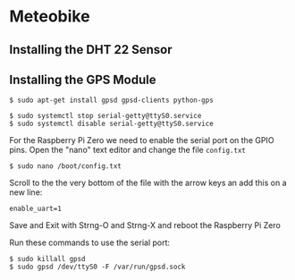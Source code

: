 # Meteobike

## Installing the DHT 22 Sensor



## Installing the GPS Module

    $ sudo apt-get install gpsd gpsd-clients python-gps
    
    $ sudo systemctl stop serial-getty@ttyS0.service 
    $ sudo systemctl disable serial-getty@ttyS0.service

For the Raspberry Pi Zero we need to enable the serial port on the GPIO pins. Open the "nano" text editor and change the file `config.txt`
    
    $ sudo nano /boot/config.txt
    
Scroll to the the very bottom of the file with the arrow keys an add this on a new line:
    
    enable_uart=1
    
Save and Exit with Strng-O and Strng-X and reboot the Raspberry Pi Zero

Run these commands to use the serial port:
    
    $ sudo killall gpsd 
    $ sudo gpsd /dev/ttyS0 -F /var/run/gpsd.sock
